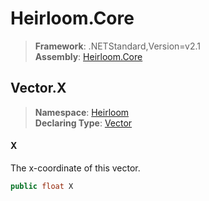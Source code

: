 # Heirloom.Core

> **Framework**: .NETStandard,Version=v2.1  
> **Assembly**: [Heirloom.Core][0]  

## Vector.X

> **Namespace**: [Heirloom][0]  
> **Declaring Type**: [Vector][1]  

#### X

The x-coordinate of this vector.

```cs
public float X
```

[0]: ../../../Heirloom.Core.md
[1]: ../Vector.md
